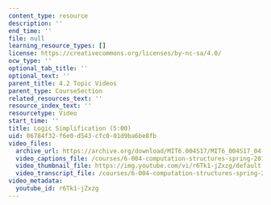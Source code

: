 ```yaml
---
content_type: resource
description: ''
end_time: ''
file: null
learning_resource_types: []
license: https://creativecommons.org/licenses/by-nc-sa/4.0/
ocw_type: ''
optional_tab_title: ''
optional_text: ''
parent_title: 4.2 Topic Videos
parent_type: CourseSection
related_resources_text: ''
resource_index_text: ''
resourcetype: Video
start_time: ''
title: Logic Simplification (5:00)
uid: 06784f32-f6e0-d543-cfc0-01d9ba6be8fb
video_files:
  archive_url: https://archive.org/download/MIT6.004S17/MIT6_004S17_04-02-04_300k.mp4
  video_captions_file: /courses/6-004-computation-structures-spring-2017/8a8222c1180b522f9fd27e30748acc88_r6Tk1-jZxzg.vtt
  video_thumbnail_file: https://img.youtube.com/vi/r6Tk1-jZxzg/default.jpg
  video_transcript_file: /courses/6-004-computation-structures-spring-2017/b9b9e9033e8f13573776597563603018_r6Tk1-jZxzg.pdf
video_metadata:
  youtube_id: r6Tk1-jZxzg
---
```


